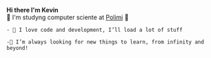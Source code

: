 **Hi there I'm Kevin**   
    👾 I'm studyng computer sciente at [Polimi](https://www.polimi.it/) 👾  
    
    - 🌿 I love code and development, I’ll load a lot of stuff  
    
    -🚀 I’m always looking for new things to learn, from infinity and beyond!

